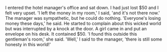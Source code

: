 I entered the hotel manager's office and sat down. I had just lost $50 and I felt very upset. 'I left the money in my room,' I said, 'and it's not there now.' The manager was sympathetic, but he could do nothing. 'Everyone's losing money these days,' he said. He started to complain about this wicked world but was interrupted by a knock at the door. A girl came in and put an envelope on his desk. It contained $50. 'I found this outside this gentleman's room,' she said. 'Well,' I said to the manager, 'there is still some honesty in this world!'




